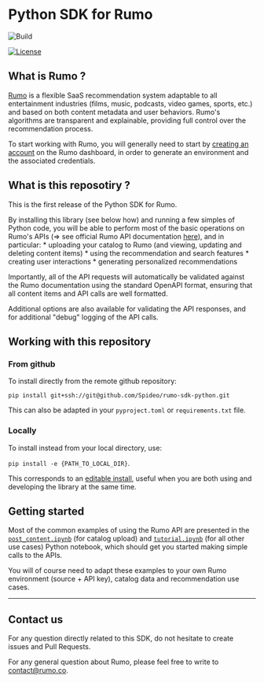 # Python SDK for Rumo

![Build](https://github.com/spideo/rumo-sdk-python/actions/workflows/build.yml/badge.svg?branch=master)

[![License](https://img.shields.io/badge/License-Apache_2.0-blue.svg)](https://opensource.org/licenses/Apache-2.0)




## What is Rumo ?

[Rumo](https://www.rumo.co) is a flexible SaaS recommendation system adaptable to all entertainment industries (films, music, podcasts, video games, sports, etc.) and based on both content metadata and user behaviors. Rumo's algorithms are transparent and explainable, providing full control over the recommendation process.

To start working with Rumo, you will generally need to start by [creating an account](https://dashboard.rumo.co/auth/register) on the Rumo dashboard,
in order to generate an environment and the associated credentials.


## What is this reposotiry ?

This is the first release of the Python SDK for Rumo.

By installing this library (see below how) and running a few simples of Python code, you will be able to
perform most of the basic operations on Rumo's APIs (=> see official Rumo API documentation [here](https://apidoc.rumo.co/)),
and in particular:
    * uploading your catalog to Rumo (and viewing, updating and deleting content items)
    * using the recommendation and search features
    * creating user interactions
    * generating personalized recommendations

Importantly, all of the API requests will automatically be validated against the Rumo documentation
using the standard OpenAPI format,
ensuring that all content items and API calls are well formatted.

Additional options are also available for validating the API responses, and for additional "debug" logging of the API calls.

## Working with this repository

### From github

To install directly from the remote github repository:

`pip install git+ssh://git@github.com/Spideo/rumo-sdk-python.git`

This can also be adapted in your `pyproject.toml` or `requirements.txt` file.

### Locally

To install instead from your local directory, use:

`pip install -e {PATH_TO_LOCAL_DIR}`.

This corresponds to an [editable install](https://pip.pypa.io/en/stable/topics/local-project-installs/#editable-installs),
useful when you are both using and developing the library at the same time.


## Getting started

Most of the common examples of using the Rumo API are presented in the [`post_content.ipynb`](post_content.ipynb) (for catalog upload)
and [`tutorial.ipynb`](tutorial.ipynb) (for all other use cases) Python notebook, which should get you started making simple calls to the APIs.

You will of course need to adapt these examples to your own Rumo environment (source + API key), catalog data and recommendation use cases.

---------------------------------------

## Contact us

For any question directly related to this SDK, do not hesitate to create issues and Pull Requests.

For any general question about Rumo, please feel free to write to contact@rumo.co.
